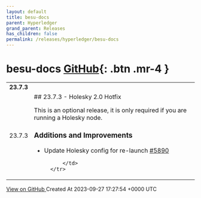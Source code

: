 ```yaml
---
layout: default
title: besu-docs
parent: Hyperledger
grand_parent: Releases
has_children: false
permalink: /releases/hyperledger/besu-docs
---
```


# besu-docs <span class="fs-3 right-align">[GitHub](https://github.com/hyperledger/besu-docs){: .btn .mr-4 }</span>


<div>
    <table>
        <tr>
            <td colspan="2">
                <b>
                    23.7.3
                </b>
            </td>
        </tr>
        <tr>
            <td>
                <span class="chip">
                    23.7.3
                </span>
            </td>
            <td>
                ## 23.7.3 - Holesky 2.0 Hotfix

This is an optional release, it is only required if you are running a Holesky node.

### Additions and Improvements
- Update Holesky config for re-launch [#5890](https://github.com/hyperledger/besu/pull/5890)

            </td>
        </tr>
    </table>
    <a href="https://github.com/hyperledger/besu-docs/releases/tag/23.7.3" class=".btn">
        View on GitHub
    </a>
    <span class="right-align">
        Created At 2023-09-27 17:27:54 +0000 UTC
    </span>
</div>


